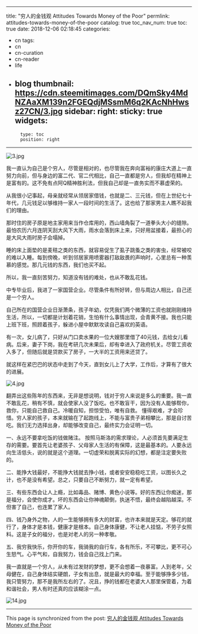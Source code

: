 
---
title: "穷人的金钱观 Attitudes Towards Money of the Poor"
permlink: attitudes-towards-money-of-the-poor
catalog: true
toc_nav_num: true
toc: true
date: 2018-12-06 02:18:45
categories:
- cn
tags:
- cn
- cn-curation
- cn-reader
- life
- blog
thumbnail: https://cdn.steemitimages.com/DQmSky4MdNZAaXM139n2FGEQdjMSsmM6q2KAcNhHwsz27CN/3.jpg
sidebar:
    right:
        sticky: true
widgets:
    -
        type: toc
        position: right
---


![3.jpg](https://cdn.steemitimages.com/DQmSky4MdNZAaXM139n2FGEQdjMSsmM6q2KAcNhHwsz27CN/3.jpg)

我一直认为自己是个穷人，尽管是相对的，也尽管我在奔向富裕的康庄大道上一直努力向前，但与身边的富二代、官二代相比，自己一直都是穷人，但我却在精神上是富有的。这不免有点阿Q精神胜利法，但我自己却是一直务实而不慕虚荣的。

从我很小记事起，母亲就经常从领居家借钱，也就是二、三元钱，但在上世纪七十年代，几元钱足以够维持一家人一段时间的生活了。这也给了那家男主人瞧不起我们的理由。

那时住的房子原是地主家用来当作仓库用的，西山墙角裂了一道拳头大小的缝隙。最怕农历六月连阴天刮大风下大雨，雨水会落到床上来，只好用盆接着，最担心的是大风大雨时房子会塌掉。

睡的床上面垫的是麦秸之类的东西，就容易促生了虱子跳蚤之类的害虫，经常被咬的难以入睡。每到傍晚，听到邻居家用喷雾器打敌敌畏的声响时，心里总有一种羡慕的感觉。那几元钱的东西，我们也买不起。

所以，我一直刻苦努力，知道没有钱的难处，也从不敢乱花钱。

中专毕业后，我进了一家国营企业。尽管条件有所好转，但与周边人相比，自己还是一个穷人。

自己所在的国营企业日渐萧条，孩子年幼，仅凭我们两个微薄的工资也就刚刚维持生活，所以，一切都是计划着花销，生怕有什么事情出现，会青黄不接。我也只能上班下班，照顾着孩子，躲进小屋中默默攻读自己喜欢的英语。

有一次，女儿病了，只好从门口卖水果的一位大嫂那里借了40元钱，去给女儿看病。后来，妻子下岗，我在考研几次未果后，却有幸进入了政府机关。尽管工资收入多了，但随后就是贷款买了房子，一大半的工资用来还贷了。

就这样在紧巴巴的状态中走到了今天，直到女儿上了大学，工作后，才算有了很大的进展。

![4.jpg](https://cdn.steemitimages.com/DQmV3fWUykpBaxi26NqDkeq5VpsFhqHiXrp9fv99rx4pnYQ/4.jpg)

翻弄出这些陈年的东西来，无非是想说明，钱对于穷人来说是多么的重要。我一直不敢乱花，稍有不慎，就会使家人没了饭吃。也不敢盲干，因为没有人能够帮你，救你，只能自己救自己。冷暖自知，担惊受怕，唯有自救。
懂得艰难，才会珍惜。穷人家的孩子，本来就输在了起跑线上，不能与富贵子弟相攀比，那是自讨苦吃。我们无力选择出身，却能够改变自己，最终实力会证明一切。

一、永远不要拿吃饭的钱做赌注。 按照马斯洛的需求理论，人必须首先要满足生存的需要。要首先让老婆孩子、父母家人生活的有保障，这是最基本的。人要永远向生活低头，说的就是这个道理。一切虚荣和脱离实际的幻想，都是注定要失败的。

二、能挣大钱最好，不能挣大钱就去挣小钱，或者安安稳稳吃工资，以图长久之计，也不是没有希望。总之，只要自己不断努力，就一定有希望。

三、有些东西会让人上瘾，比如毒品、赌博、黄色小说等。好的东西让你痴迷，那是福分，会使你成才。坏的东西会让你神魂颠倒，执迷不悟，最终会越陷越深。不但害了自己，也连累了家人。

四、钱乃身外之物，人的一生能够拥有多大的财富，也许本来就是天定。够花的就行了，身体才是本钱，健康才是根本。自己身体康健，不让老人挂惦，不劳子女照料。这是子女的福分，也是对老人的另一种孝敬。

五、我穷我快乐，你开你的车，我骑我的自行车，各有所乐，不可攀比，更不可心生怒气。心平气和，自我努力，钱会自己找上门来。

我一直就是一个穷人，从未有过发财的梦想，更不会想着一夜暴富。人到老年，父母健在，自己身体结实硬朗，子女有出息，就是最大的幸福。至于能够挣多少钱，我只管努力，那不是我所左右的了。况且，挣的钱都在老婆大人那里保管着，为着和谐社会，男人有时还真的应该糊涂一点。

![14.jpg](https://cdn.steemitimages.com/DQma6HQMZVSq1iAwke35QBnBB1DeuEQ9oWqEn9faa8Vetpp/14.jpg)

- - -

This page is synchronized from the post: [穷人的金钱观 Attitudes Towards Money of the Poor](https://steemit.com/@bring/attitudes-towards-money-of-the-poor)
